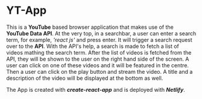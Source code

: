 # YT-App

This is a **YouTube** based browser application that makes use of the **YouTube Data API**. At the very top, in a searchbar, a user can enter a search term, for example, *'react js'* and press enter. It will trigger a search request over to the **API**. With the API's help, a search is made to fetch a list of videos mathing the search term. After the list of videos is fetched from the API, they will be shown to the user on the right hand side of the screen. A user can click on one of these videos and it will be featured in the centre. Then a user can click on the play button and stream the video. A title and a description of the video will be displayed at the bottom as well.

The App is created with ***create-react-app*** and is deployed with ***Netlify***.
